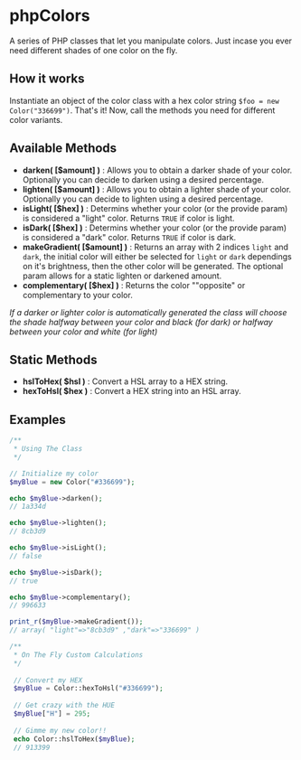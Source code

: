 # phpColors

A series of PHP classes that let you manipulate colors. Just incase you ever need different shades of one color on the fly.

## How it works
Instantiate an object of the color class with a hex color string `$foo = new Color("336699")`.  That's it!  Now, call the methods you need for different color variants.

## Available Methods
- <strong>darken( [$amount] )</strong> : Allows you to obtain a darker shade of your color. Optionally you can decide to darken using a desired percentage.
- <strong>lighten( [$amount] )</strong> : Allows you to obtain a lighter shade of your color. Optionally you can decide to lighten using a desired percentage.
- <strong>isLight( [$hex] )</strong> : Determins whether your color (or the provide param) is considered a "light" color. Returns `TRUE` if color is light.
- <strong>isDark( [$hex] )</strong> : Determins whether your color (or the provide param) is considered a "dark" color. Returns `TRUE` if color is dark.
- <strong>makeGradient( [$amount] )</strong> : Returns an array with 2 indices `light` and `dark`, the initial color will either be selected for `light` or `dark` dependings on it's brightness, then the other color will be generated.  The optional param allows for a static lighten or darkened amount.
- <strong>complementary( [$hex] )</strong> : Returns the color ""opposite" or complementary to your color.

*If a darker or lighter color is automatically generated the class will choose the shade halfway between your color and black (for dark) or halfway between your color and white (for light)*

## Static Methods
- <strong>hslToHex( $hsl )</strong> : Convert a HSL array to a HEX string.
- <strong>hexToHsl( $hex )</strong> : Convert a HEX string into an HSL array.

## Examples

```php
/**
 * Using The Class
 */

// Initialize my color
$myBlue = new Color("#336699");

echo $myBlue->darken();
// 1a334d

echo $myBlue->lighten(); 
// 8cb3d9

echo $myBlue->isLight();
// false

echo $myBlue->isDark();
// true

echo $myBlue->complementary();
// 996633

print_r($myBlue->makeGradient());
// array( "light"=>"8cb3d9" ,"dark"=>"336699" )

/**
 * On The Fly Custom Calculations
 */
 
 // Convert my HEX
 $myBlue = Color::hexToHsl("#336699");
 
 // Get crazy with the HUE
 $myBlue["H"] = 295;
 
 // Gimme my new color!!
 echo Color::hslToHex($myBlue);
 // 913399

```
